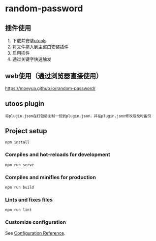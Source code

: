 # random-password

## 插件使用

1. 下载并安装[utools](https://u.tools/)
2. 将文件拖入到主窗口安装插件
3. 启用插件
4. 通过关键字快速触发

## web使用（通过浏览器直接使用）
https://moeyua.github.io/random-password/



## utoos plugin
```
将plugin.json在打包后复制一份到plugin.json，并在plugin.json修改后及时备份
```
## Project setup
```
npm install
```

### Compiles and hot-reloads for development
```
npm run serve
```

### Compiles and minifies for production
```
npm run build
```

### Lints and fixes files
```
npm run lint
```

### Customize configuration
See [Configuration Reference](https://cli.vuejs.org/config/).

